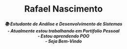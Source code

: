 <h1 align="center">Rafael Nascimento</h1>

###

<h5 align="center">📚 Estudante de Análise e Desenvolvimento de Sistemas <br>- Atualmente estou trabalhando em Portifolio Pessoal <br>- Estou aprendendo POO <br>- Seja Bem-Vindo</h5>
